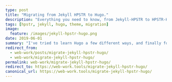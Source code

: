 ```yaml
---
type: post
title: "Migrating from Jekyll HPSTR to Hugo."
description: "Everything you need to know, from Jekyll-HPSTR to HPSTR-Hugo."
tags: [hpstr, jekyll, hugo, theme, migration]
image:
  feature: /images/jekyll-hpstr-hugo.png
date: 2019-06-01
summary: "I've tried to learn Hugo a few different ways, and finally found one that works for me, and I hope will work well for anyone. This guide and the accompanying repository should help anyone switching from either Jekyll to Hugo, *or* Hugo to Jekyll."
redirect_from:
  - web-work/posts/migrate-jekyll-hpstr-hugo/
  - web-work/migrate-jekyll-hpstr-hugo/
permalink: web-work/migrate-jekyll-hpstr-hugo/
redirect_to: https://web-work.tools/migrate-jekyll-hpstr-hugo/
canonical_url: https://web-work.tools/migrate-jekyll-hpstr-hugo/
---
```

